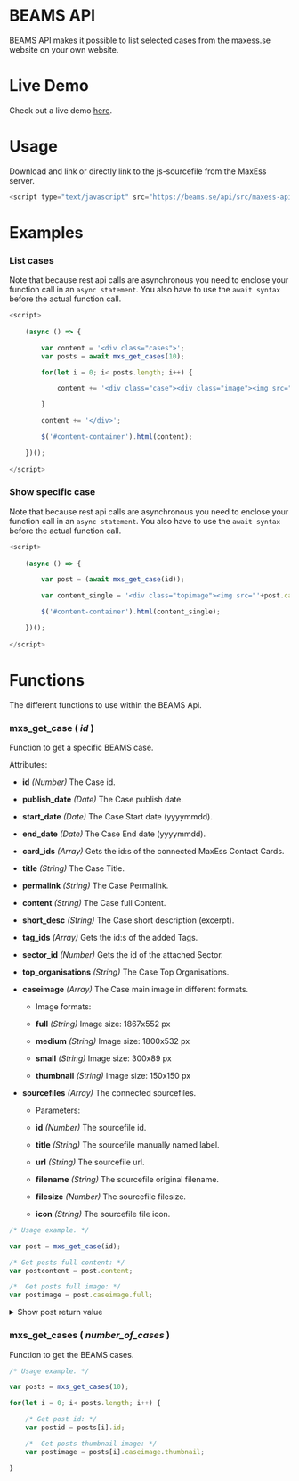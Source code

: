 # BEAMS API
BEAMS API makes it possible to list selected cases from the maxess.se website on your own website.

# Live Demo
Check out a live demo [here](http://beams.se/api/demo/).

# Usage
Download and link or directly link to the js-sourcefile from the MaxEss server.
```javascript
<script type="text/javascript" src="https://beams.se/api/src/maxess-api.js"></script>
```

# Examples
### List cases ###

Note that because rest api calls are asynchronous you need to enclose your function call in an `async statement`. You also have to use the `await syntax` before the actual function call.
```javascript
<script>
		
	(async () => {

		var content = '<div class="cases">';
		var posts = await mxs_get_cases(10);

		for(let i = 0; i< posts.length; i++) {

			content += '<div class="case"><div class="image"><img src="'+posts[i].caseimage.thumbnail+'"></div><div class="text"><h2>'+posts[i].title+'</h2>'+posts[i].short_desc+'</div></div>';

		}

		content += '</div>';

		$('#content-container').html(content);	

	})();
		
</script>
 ```
 
### Show specific case ###

Note that because rest api calls are asynchronous you need to enclose your function call in an `async statement`. You also have to use the `await syntax` before the actual function call.
```javascript
<script>
		
	(async () => {

		var post = (await mxs_get_case(id));

		var content_single = '<div class="topimage"><img src="'+post.caseimage.full+'"></div><h1>'+post.title+'</h1><div class="content">'+post.content+'</div>';

		$('#content-container').html(content_single);

	})();
		
</script>
 ```
 
# Functions
The different functions to use within the BEAMS Api.

### mxs_get_case ( _id_ ) 
Function to get a specific BEAMS case.

Attributes:

- **id**
_(Number)_ The Case id.

- **publish_date**
_(Date)_ The Case publish date.

- **start_date**
_(Date)_ The Case Start date (yyyymmdd).

- **end_date**
_(Date)_ The Case End date (yyyymmdd).

- **card_ids**
_(Array)_ Gets the id:s of the connected MaxEss Contact Cards.

- **title**
_(String)_ The Case Title.

- **permalink**
_(String)_ The Case Permalink.

- **content**
_(String)_ The Case full Content.

- **short_desc**
_(String)_ The Case short description (excerpt).

- **tag_ids**
_(Array)_ Gets the id:s of the added Tags.

- **sector_id**
_(Number)_ Gets the id of the attached Sector.

- **top_organisations**
_(String)_ The Case Top Organisations.

- **caseimage**
_(Array)_ The Case main image in different formats.
	- Image formats:

	- **full**
	_(String)_ Image size: 1867x552 px
	
	- **medium**
	_(String)_ Image size: 1800x532 px
	
	- **small**
	_(String)_ Image size: 300x89 px
	
	- **thumbnail**
	_(String)_ Image size: 150x150 px
	
- **sourcefiles**
_(Array)_ The connected sourcefiles.
	- Parameters:

	- **id**
	_(Number)_ The sourcefile id.
	
	- **title**
	_(String)_ The sourcefile manually named label.
	
	- **url**
	_(String)_ The sourcefile url.
	
	- **filename**
	_(String)_ The sourcefile original filename.
	
	- **filesize**
	_(Number)_ The sourcefile filesize.
	
	- **icon**
	_(String)_ The sourcefile file icon.

```javascript
/* Usage example. */

var post = mxs_get_case(id);

/* Get posts full content: */
var postcontent = post.content;

/*  Get posts full image: */ 
var postimage = post.caseimage.full;
 ```
 <details>
  <summary>Show post return value</summary>
	
  
```javascript
/* Usage example. Displaying return value of specific post */

var post = mxs_get_case(id);
console.log(post);
	
/* Output: */
	
{
    "id": 1918,
    "publish_date": "2021-04-08T12:55:40",
    "card_ids": [
        {
            "id": 183
        },
        {
            "id": 465
        }
    ],
    "title": "An X-ray look on an innovative steel",
    "permalink": "https://maxess.se/case/an-x-ray-look-on-an-innovative-steel/",
    "content": "\n<p>The company Ovako has developed the innovative Hybrid Steel and wants to gain a more thorough understanding of its composition at the nanometre level. Together with researchers from Chalmers University of Technology they performed X-ray experiments that can help refining the production process of their new proprietary material.</p>\n\n\n\n<h2><strong>A stronger and more efficient steel</strong></h2>\n\n\n\n<p>Ovako is a leading European manufacturer of engineering steel serving many industry sectors such as bearing, transportation, and manufacturing. Ovako developed and patented the Hybrid Steel, a type of steel that obtains its peculiar high strength by combining precipitation of intermetallic NiAl precipitates and carbides. Due to its unique composition, the precipitation process of Hybrid Steel is rather complex and still partially undescribed. By performing X-ray scattering, Ovako aims at gaining advanced in-depth understanding of the heat treatment used in the precipitation process. This additional</p>\n\n\n\n<figure class=\"wp-block-image size-large\"><img loading=\"lazy\" width=\"1024\" height=\"683\" src=\"https://maxess.se/wp-content/uploads/2021/04/ovako-bars-imatra-1024x683.jpg\" alt=\"\" class=\"wp-image-1919\" srcset=\"https://maxess.se/wp-content/uploads/2021/04/ovako-bars-imatra-1024x683.jpg 1024w, https://maxess.se/wp-content/uploads/2021/04/ovako-bars-imatra-300x200.jpg 300w, https://maxess.se/wp-content/uploads/2021/04/ovako-bars-imatra-768x512.jpg 768w, https://maxess.se/wp-content/uploads/2021/04/ovako-bars-imatra-1536x1024.jpg 1536w, https://maxess.se/wp-content/uploads/2021/04/ovako-bars-imatra-2048x1365.jpg 2048w, https://maxess.se/wp-content/uploads/2021/04/ovako-bars-imatra-1800x1200.jpg 1800w, https://maxess.se/wp-content/uploads/2021/04/ovako-bars-imatra-1200x800.jpg 1200w\" sizes=\"(max-width: 1024px) 100vw, 1024px\" /><figcaption>Steel bars in an Ovako factory. Source: ovako.com</figcaption></figure>\n\n\n\n<h2><strong>More data, faster</strong></h2>\n\n\n\n<p>The precipitates composing the Hybrid Steel are very small, usually on the scale of tens of nanometres. Identifying and characterising these precipitates with conventional techniques such as transmission electron microscopy (TEM) or atom probe tomography (APT) is a time-consuming process. In contrast, synchrotron X-rays allow to reach the same or even higher resolution and collect a significant amount of data in less time. Furthermore, the fast acquisition possible at synchrotron facilities also allows to study the precipitation process in situ. Thus, synchrotron light presents significant advantages that can facilitate Ovako’s mission of optimising their steel.</p>\n\n\n\n<h2><strong>New opportunities for the development of Hybrid Steel</strong></h2>\n\n\n\n<p>A team of researchers from Ovako in collaboration with scientists from Chalmers University of Technology performed simultaneous Wide-Angle X-ray Scattering (WAXS) and Small-Angle X-ray Scattering (SAXS) at the Petra III synchrotron in Hamburg, Germany. The in-situ measurements were carried out using a Linkam furnace with heat treatment times ranging from 1 to 20 hours. The researchers were able to acquire a large amount of data on the heat-treated samples and characterised the precipitates both in size and structure. In-situ experiments generated unprecedented observations of the development of the precipitates over time during the heat treatment.</p>\n\n\n\n<p>Overall, the experiments provided Ovako with precious information of their Hybrid Steel. This knowledge is instrumental for the company and can help not only to optimise heat treatment procedures, but also to refine and diversify the production of Hybrid Steel.</p>\n\n\n\n<figure class=\"wp-block-image size-large\"><img loading=\"lazy\" width=\"683\" height=\"1024\" src=\"https://maxess.se/wp-content/uploads/2021/04/production-smedjebacken-3-683x1024.jpg\" alt=\"\" class=\"wp-image-1920\" srcset=\"https://maxess.se/wp-content/uploads/2021/04/production-smedjebacken-3-683x1024.jpg 683w, https://maxess.se/wp-content/uploads/2021/04/production-smedjebacken-3-200x300.jpg 200w, https://maxess.se/wp-content/uploads/2021/04/production-smedjebacken-3-768x1152.jpg 768w, https://maxess.se/wp-content/uploads/2021/04/production-smedjebacken-3-1024x1536.jpg 1024w, https://maxess.se/wp-content/uploads/2021/04/production-smedjebacken-3-1365x2048.jpg 1365w, https://maxess.se/wp-content/uploads/2021/04/production-smedjebacken-3-1200x1800.jpg 1200w, https://maxess.se/wp-content/uploads/2021/04/production-smedjebacken-3-800x1200.jpg 800w\" sizes=\"(max-width: 683px) 100vw, 683px\" /><figcaption>Smedjebacken Steel mill Production.&nbsp; Photo: Ebba Persson&nbsp; Source: ovako.com</figcaption></figure>\n\n\n\n<p></p>\n",
    "short_desc": "<p>Ovako has developed the innovative Hybrid Steel and wants to gain a more thorough understanding of its composition at the nanometre level. Together with researchers from Chalmers University of Technology they performed X-ray experiments that can help refining the production process of their new proprietary material.</p>\n",
    "tag_ids": [
        200,
        106
    ],
    "sector_id": 3,
    "top_organisations": "Ovako",
    "start_date": "20181101",
    "end_date": "20200301",
    "caseimage": {
        "full": "https://maxess.se/wp-content/uploads/2021/04/ovako-top-image1-aspect-ratio-2700-1100.png",
        "medium": "https://maxess.se/wp-content/uploads/2021/04/ovako-top-image1-aspect-ratio-2700-1100-1024x417.png",
        "small": "https://maxess.se/wp-content/uploads/2021/04/ovako-top-image1-aspect-ratio-2700-1100-300x122.png",
        "thumbnail": "https://maxess.se/wp-content/uploads/2021/04/ovako-top-image1-aspect-ratio-2700-1100-150x150.png"
    },
    "sourcefiles": [
        {
            "id": 1922,
            "title": "Understanding heat-treatment of Hybrid Steel® using in-situ and ex-situ synchrotron X-ray diffraction",
            "url": "https://maxess.se/wp-content/uploads/2021/04/2018-04433_ovako.pdf",
            "filename": "2018-04433_ovako.pdf",
            "filesize": 432774,
            "filetype": "pdf",
            "icon": "https://maxess.se/wp-includes/images/media/document.png"
        }
    ]
}
 ```
</details>

### mxs_get_cases ( _number_of_cases_ ) 
Function to get the BEAMS cases.


```javascript
/* Usage example. */

var posts = mxs_get_cases(10);

for(let i = 0; i< posts.length; i++) {

	/* Get post id: */
	var postid = posts[i].id;

	/*  Get posts thumbnail image: */ 
	var postimage = posts[i].caseimage.thumbnail;

}
 ```
 
 
